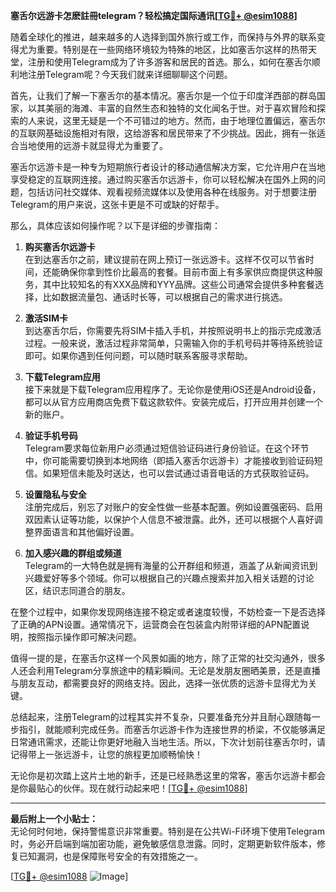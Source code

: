**塞舌尔远游卡怎麽註冊telegram？轻松搞定国际通讯[[TG💪+ @esim1088](https://t.me/s/esim1088)]**

随着全球化的推进，越来越多的人选择到国外旅行或工作，而保持与外界的联系变得尤为重要。特别是在一些网络环境较为特殊的地区，比如塞舌尔这样的热带天堂，注册和使用Telegram成为了许多游客和居民的首选。那么，如何在塞舌尔顺利地注册Telegram呢？今天我们就来详细聊聊这个问题。

首先，让我们了解一下塞舌尔的基本情况。塞舌尔是一个位于印度洋西部的群岛国家，以其美丽的海滩、丰富的自然生态和独特的文化闻名于世。对于喜欢冒险和探索的人来说，这里无疑是一个不可错过的地方。然而，由于地理位置偏远，塞舌尔的互联网基础设施相对有限，这给游客和居民带来了不少挑战。因此，拥有一张适合当地使用的远游卡就显得尤为重要了。

塞舌尔远游卡是一种专为短期旅行者设计的移动通信解决方案，它允许用户在当地享受稳定的互联网连接。通过购买塞舌尔远游卡，你可以轻松解决在国外上网的问题，包括访问社交媒体、观看视频流媒体以及使用各种在线服务。对于想要注册Telegram的用户来说，这张卡更是不可或缺的好帮手。

那么，具体应该如何操作呢？以下是详细的步骤指南：

1. **购买塞舌尔远游卡**  
   在到达塞舌尔之前，建议提前在网上预订一张远游卡。这样不仅可以节省时间，还能确保你拿到性价比最高的套餐。目前市面上有多家供应商提供这种服务，其中比较知名的有XXX品牌和YYY品牌。这些公司通常会提供多种套餐选择，比如数据流量包、通话时长等，可以根据自己的需求进行挑选。

2. **激活SIM卡**  
   到达塞舌尔后，你需要先将SIM卡插入手机，并按照说明书上的指示完成激活过程。一般来说，激活过程非常简单，只需输入你的手机号码并等待系统验证即可。如果你遇到任何问题，可以随时联系客服寻求帮助。

3. **下载Telegram应用**  
   接下来就是下载Telegram应用程序了。无论你是使用iOS还是Android设备，都可以从官方应用商店免费下载这款软件。安装完成后，打开应用并创建一个新的账户。

4. **验证手机号码**  
   Telegram要求每位新用户必须通过短信验证码进行身份验证。在这个环节中，你可能需要切换到本地网络（即插入塞舌尔远游卡）才能接收到验证码短信。如果短信未能及时送达，也可以尝试通过语音电话的方式获取验证码。

5. **设置隐私与安全**  
   注册完成后，别忘了对账户的安全性做一些基本配置。例如设置强密码、启用双因素认证等功能，以保护个人信息不被泄露。此外，还可以根据个人喜好调整界面语言和其他偏好设置。

6. **加入感兴趣的群组或频道**  
   Telegram的一大特色就是拥有海量的公开群组和频道，涵盖了从新闻资讯到兴趣爱好等多个领域。你可以根据自己的兴趣点搜索并加入相关话题的讨论区，结识志同道合的朋友。

在整个过程中，如果你发现网络连接不稳定或者速度较慢，不妨检查一下是否选择了正确的APN设置。通常情况下，运营商会在包装盒内附带详细的APN配置说明，按照指示操作即可解决问题。

值得一提的是，在塞舌尔这样一个风景如画的地方，除了正常的社交沟通外，很多人还会利用Telegram分享旅途中的精彩瞬间。无论是发朋友圈晒美景，还是直播与朋友互动，都需要良好的网络支持。因此，选择一张优质的远游卡显得尤为关键。

总结起来，注册Telegram的过程其实并不复杂，只要准备充分并且耐心跟随每一步指引，就能顺利完成任务。而塞舌尔远游卡作为连接世界的桥梁，不仅能够满足日常通讯需求，还能让你更好地融入当地生活。所以，下次计划前往塞舌尔时，请记得带上一张远游卡，让您的旅程更加顺畅愉快！

无论你是初次踏上这片土地的新手，还是已经熟悉这里的常客，塞舌尔远游卡都会是你最贴心的伙伴。现在就行动起来吧！[[TG💪+ @esim1088](https://t.me/s/esim1088)]

---

**最后附上一个小贴士：**  
无论何时何地，保持警惕意识非常重要。特别是在公共Wi-Fi环境下使用Telegram时，务必开启端到端加密功能，避免敏感信息泄露。同时，定期更新软件版本，修复已知漏洞，也是保障账号安全的有效措施之一。

[[TG💪+ @esim1088](https://t.me/s/esim1088) ![Image](https://i.postimg.cc/4NQfJmqS/Snipaste-2025-05-13-00-14-12.png)]